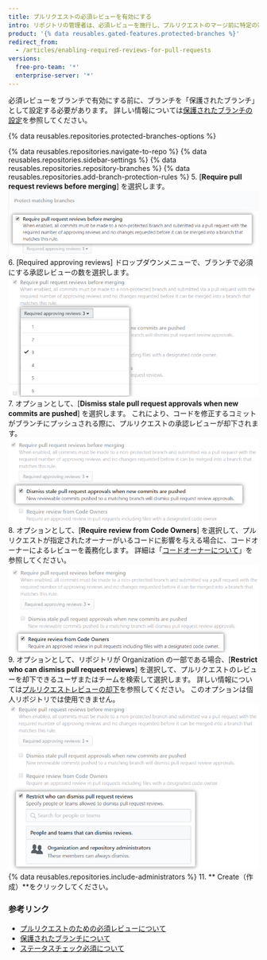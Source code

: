 ```yaml
---
title: プルリクエストの必須レビューを有効にする
intro: リポジトリの管理者は、必須レビューを施行し、プルリクエストのマージ前に特定の数の承認レビューが必要になるようにできます。
product: '{% data reusables.gated-features.protected-branches %}'
redirect_from:
  - /articles/enabling-required-reviews-for-pull-requests
versions:
  free-pro-team: '*'
  enterprise-server: '*'
---
```


必須レビューをブランチで有効にする前に、ブランチを「保護されたブランチ」として設定する必要があります。 詳しい情報については[保護されたブランチの設定](/github/administering-a-repository/configuring-protected-branches)を参照してください。

{% data reusables.repositories.protected-branches-options %}

{% data reusables.repositories.navigate-to-repo %}
{% data reusables.repositories.sidebar-settings %}
{% data reusables.repositories.repository-branches %}
{% data reusables.repositories.add-branch-protection-rules %}
5. [**Require pull request reviews before merging**] を選択します。 ![プルリクエストレビューの制限チェックボックス](/assets/images/help/repository/PR-reviews-required.png)
6. [Required approving reviews] ドロップダウンメニューで、ブランチで必須にする承認レビューの数を選択します。 ![必須とするレビュー承認の数を選択するドロップダウンメニュー](/assets/images/help/repository/number-of-required-review-approvals.png)
7. オプションとして、[**Dismiss stale pull request approvals when new commits are pushed**] を選択します。 これにより、コードを修正するコミットがブランチにプッシュされる際に、プルリクエストの承認レビューが却下されます。 ![新たなコミットがチェックボックスにプッシュされた際に古いプルリクエストの承認を却下するチェックボックス](/assets/images/help/repository/PR-reviews-required-dismiss-stale.png)
8. オプションとして、[**Require review from Code Owners**] を選択して、プルリクエストが指定されたオーナーがいるコードに影響を与える場合に、コードオーナーによるレビューを義務化します。 詳細は「[コードオーナーについて](/github/creating-cloning-and-archiving-repositories/about-code-owners)」を参照してください。 ![コードオーナーのレビューを必要とする](/assets/images/help/repository/PR-review-required-code-owner.png)
9. オプションとして、リポジトリが Organization の一部である場合、[**Restrict who can dismiss pull request reviews**] を選択して、プルリクエストのレビューを却下できるユーザまたはチームを検索して選択します。 詳しい情報については[プルリクエストレビューの却下](/github/collaborating-with-issues-and-pull-requests/dismissing-a-pull-request-review)を参照してください。 このオプションは個人リポジトリでは使用できません。 ![[Restrict who can dismiss pull request reviews] チェックボックス](/assets/images/help/repository/PR-review-required-dismissals.png)
{% data reusables.repositories.include-administrators %}
11. ** Create（作成）**をクリックしてください。

### 参考リンク

- [プルリクエストのための必須レビューについて](/github/administering-a-repository/about-required-reviews-for-pull-requests)
- [保護されたブランチについて](/github/administering-a-repository/about-protected-branches)
- [ステータスチェック必須について](/github/administering-a-repository/about-required-status-checks)

